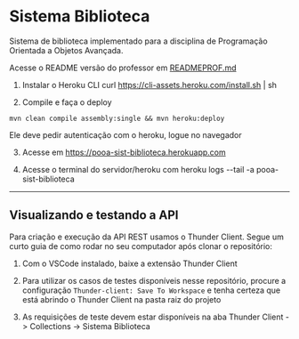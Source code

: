 # Sistema Biblioteca

Sistema de biblioteca implementado para a disciplina de Programação Orientada a Objetos Avançada.

Acesse o README versão do professor em [READMEPROF.md](READMEPROF.md)

1. Instalar o Heroku CLI
curl https://cli-assets.heroku.com/install.sh | sh

2. Compile e faça o deploy

`mvn clean compile assembly:single && mvn heroku:deploy`

Ele deve pedir autenticação com o heroku, logue no navegador

3. Acesse em https://pooa-sist-biblioteca.herokuapp.com

4. Acesse o terminal do servidor/heroku com
heroku logs --tail -a pooa-sist-biblioteca

---

## Visualizando e testando a API

Para criação e execução da API REST usamos o Thunder Client. Segue um curto guia de como rodar no seu computador após clonar o repositório:

1. Com o VSCode instalado, baixe a extensão Thunder Client

2. Para utilizar os casos de testes disponíveis nesse repositório, procure a configuração `Thunder-client: Save To Workspace` e tenha certeza que está abrindo o Thunder Client na pasta raiz do projeto

3. As requisições de teste devem estar disponíveis na aba Thunder Client -> Collections -> Sistema Biblioteca
